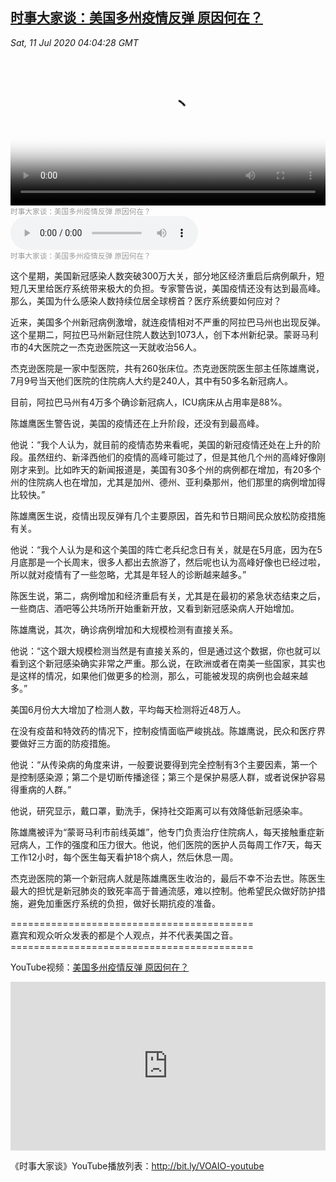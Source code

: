 <!--1594482082000-->
[时事大家谈：美国多州疫情反弹 原因何在？](https://www.voachinese.com/a/voaio-20200711-us-covid19-cases-surge/5498720.html)
------

<div><i>Sat, 11 Jul 2020 04:04:28 GMT</i></div><video poster="https://images.weserv.nl?url=gdb.voanews.com/d287f51d-d584-49e5-8683-6c5dba4e5f20_tv_r1_s_w900.jpg" src="https://av.voanews.com/Videoroot/Pangeavideo/2020/07/d/d2/d287f51d-d584-49e5-8683-6c5dba4e5f20_240p.mp4" style="width:100%" controls></video><div><small style="color: #999;">时事大家谈：美国多州疫情反弹 原因何在？</small></div><audio src="https://av.voanews.com/clips/VCH/2020/07/11/f159f308-5803-4c93-bfbd-8731b8415f76.mp3" controls></audio><div><small style="color: #999;">时事大家谈：美国多州疫情反弹 原因何在？</small></div><p>这个星期，美国新冠感染人数突破300万大关，部分地区经济重启后病例飙升，短短几天里给医疗系统带来极大的负担。专家警告说，美国疫情还没有达到最高峰。那么，美国为什么感染人数持续位居全球榜首？医疗系统要如何应对？ </p><p>近来，美国多个州新冠病例激增，就连疫情相对不严重的阿拉巴马州也出现反弹。这个星期二，阿拉巴马州新冠住院人数达到1073人，创下本州新纪录。蒙哥马利市的4大医院之一杰克逊医院这一天就收治56人。 </p><p>杰克逊医院是一家中型医院，共有260张床位。杰克逊医院医生部主任陈雄鹰说，7月9号当天他们医院的住院病人大约是240人，其中有50多名新冠病人。 </p><p>目前，阿拉巴马州有4万多个确诊新冠病人，ICU病床从占用率是88%。 </p><p>陈雄鹰医生警告说，美国的疫情还在上升阶段，还没有到最高峰。 </p><p>他说：“我个人认为，就目前的疫情态势来看呢，美国的新冠疫情还处在上升的阶段。虽然纽约、新泽西他们的疫情的高峰可能过了，但是其他几个州的高峰好像刚刚才来到。比如昨天的新闻报道是，美国有30多个州的病例都在增加，有20多个州的住院病人也在增加，尤其是加州、德州、亚利桑那州，他们那里的病例增加得比较快。” </p><p>陈雄鹰医生说，疫情出现反弹有几个主要原因，首先和节日期间民众放松防疫措施有关。 </p><p>他说：“我个人认为是和这个美国的阵亡老兵纪念日有关，就是在5月底，因为在5月底那是一个长周末，很多人都出去旅游了，然后呢也认为高峰好像也已经过啦，所以就对疫情有了一些忽略，尤其是年轻人的诊断越来越多。” </p><p>陈医生说，第二，病例增加和经济重启有关，尤其是在最初的紧急状态结束之后，一些商店、酒吧等公共场所开始重新开放，又看到新冠感染病人开始增加。 </p><p>陈雄鹰说，其次，确诊病例增加和大规模检测有直接关系。 </p><p>他说：“这个跟大规模检测当然是有直接关系的，但是通过这个数据，你也就可以看到这个新冠感染确实非常之严重。那么说，在欧洲或者在南美一些国家，其实也是这样的情况，如果他们做更多的检测，那么，可能被发现的病例也会越来越多。” </p><p>美国6月份大大增加了检测人数，平均每天检测将近48万人。 </p><p>在没有疫苗和特效药的情况下，控制疫情面临严峻挑战。陈雄鹰说，民众和医疗界要做好三方面的防疫措施。 </p><p>他说：“从传染病的角度来讲，一般要说要得到完全控制有3个主要因素，第一个是控制感染源；第二个是切断传播途径；第三个是保护易感人群，或者说保护容易得重病的人群。” </p><p>他说，研究显示，戴口罩，勤洗手，保持社交距离可以有效降低新冠感染率。 </p><p>陈雄鹰被评为“蒙哥马利市前线英雄”，他专门负责治疗住院病人，每天接触重症新冠病人，工作的强度和压力很大。他说，他们医院的医护人员每周工作7天，每天工作12小时，每个医生每天看护18个病人，然后休息一周。 </p><p>杰克逊医院的第一个新冠病人就是陈雄鹰医生收治的，最后不幸不治去世。陈医生最大的担忧是新冠肺炎的致死率高于普通流感，难以控制。他希望民众做好防护措施，避免加重医疗系统的负担，做好长期抗疫的准备。 </p><p>==========================================<br />嘉宾和观众听众发表的都是个人观点，并不代表美国之音。<br />==========================================</p><p>YouTube视频：<a class="wsw__a" href="https://www.youtube.com/watch?v=5nZWfusgo0s" target="_blank">美国多州疫情反弹 原因何在？</a></p><iframe src="https://www.youtube.com/embed/5nZWfusgo0s?&&&enablejsapi=1" frameborder="0" width="100%"  style="min-height:270px" class="external-content YouTube"><a href="https://www.youtube.com/watch?v=5nZWfusgo0s&&&">YouTube</a></iframe><p>《时事大家谈》YouTube播放列表：<a class="wsw__a" href="http://bit.ly/VOAIO-youtube" style="font-size: 1em;" target="_blank">http://bit.ly/VOAIO-youtube</a></p>

